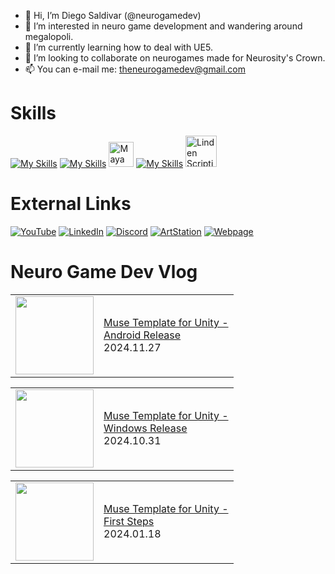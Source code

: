 

- 👋 Hi, I’m Diego Saldivar (@neurogamedev)
- 👀 I’m interested in neuro game development and wandering around megalopoli.
- 🌱 I’m currently learning how to deal with UE5.
- 💞️ I’m looking to collaborate on neurogames made for Neurosity's Crown.
- 📫 You can e-mail me: theneurogamedev@gmail.com

# Skills
[![My Skills](https://skillicons.dev/icons?i=unity,unreal,ps,ai,ae)](https://skillicons.dev)    [![My Skills](https://skillicons.dev/icons?i=au)](https://skillicons.dev) <img src="https://cdn.jsdelivr.net/gh/devicons/devicon/icons/maya/maya-original-wordmark.svg" title="Maya" alt="Maya" width="40" height="40"/>&nbsp;[![My Skills](https://skillicons.dev/icons?i=blender,html,cs,cpp,java,javascript,python)](https://skillicons.dev) <img src="https://pbs.twimg.com/profile_images/1265766959137734656/Ahc3Egxl_400x400.jpg" title="Linden Scripting Language" alt="Linden Scripting Language" width="50" height="50"/>&nbsp;

# External Links
[![YouTube](https://img.shields.io/badge/youtube-%23FF0000.svg?style=for-the-badge&logo=youtube&logoColor=white)](https://www.youtube.com/channel/UC-pPnuhjYYfg7Y2cqpSL3rA)
[![LinkedIn](https://img.shields.io/badge/linkedin-%230077B5.svg?style=for-the-badge&logo=linkedin&logoColor=white)](https://www.linkedin.com/in/desaldivar)
[![Discord](https://img.shields.io/badge/discord-%237289da.svg?style=for-the-badge&logo=discord&logoColor=white)](https://www.artstation.com/dsaldivar)
[![ArtStation](https://img.shields.io/badge/artstation-%2313AFF0.svg?style=for-the-badge&logo=artstation&logoColor=white)](https://www.artstation.com/dsaldivar)
[![Webpage](https://img.shields.io/badge/Webpage-%238e7cc3.svg?style=for-the-badge&logo=googlechrome&logoColor=white)](https://www.neurogamedev.com/)

# Neuro Game Dev Vlog
<!-- BLOG-POST-LIST:START --><table><tr><td><a href="https://www.youtube.com/watch?v=xl8irNDRZC4"><img width="125px" src="https://i.ytimg.com/vi/xl8irNDRZC4/mqdefault.jpg"></a></td>
<td width="200"><a href="https://www.youtube.com/watch?v=xl8irNDRZC4">Muse Template for Unity - Android Release</a><br/>2024.11.27</td></tr></table>
<table><tr><td><a href="https://www.youtube.com/watch?v=B9BcZV2J5x4"><img width="125px" src="https://i.ytimg.com/vi/B9BcZV2J5x4/mqdefault.jpg"></a></td>
<td width="200"><a href="https://www.youtube.com/watch?v=B9BcZV2J5x4">Muse Template for Unity - Windows Release</a><br/>2024.10.31</td></tr></table>
<table><tr><td><a href="https://www.youtube.com/watch?v=X9YlxE93XDw"><img width="125px" src="https://i.ytimg.com/vi/X9YlxE93XDw/mqdefault.jpg"></a></td>
<td width="200"><a href="https://www.youtube.com/watch?v=X9YlxE93XDw">Muse Template for Unity - First Steps</a><br/>2024.01.18</td></tr></table>
<!-- BLOG-POST-LIST:END -->

<!---
neuromodgames/neurogamedev is a ✨ special ✨ repository because its `README.md` (this file) appears on your GitHub profile.
You can click the Preview link to take a look at your changes.
--->

